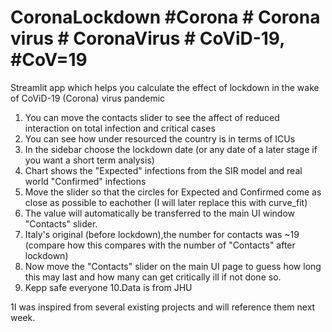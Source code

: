 # CoronaLockdown #Corona # Corona virus # CoronaVirus # CoViD-19, #CoV=19
Streamlit app which helps you calculate the effect of lockdown in the wake of CoViD-19 (Corona) virus pandemic
1. You can move the contacts slider to see the affect of reduced interaction on total infection and critical cases 
2. You can see how under resourced the country is in terms of ICUs
3. In the sidebar choose the lockdown date (or any date of a later stage if you want a short term analysis)
4. Chart shows the "Expected" infections from the SIR model and real world "Confirmed" infections
5. Move the slider so that the circles for Expected and Confirmed come as close as possible to eachother (I will later replace this with curve_fit)
6. The value will automatically be transferred to the main UI window "Contacts" slider.
7. Italy's original (before lockdown),the number for contacts was ~19 (compare how this compares with the number of "Contacts" after lockdown)
8. Now move the "Contacts" slider on the main UI page to guess how long this may last and how many can get critically ill if not done so.
9. Kepp safe everyone
10.Data is from JHU

1I was inspired from several existing projects and will reference them next week.
